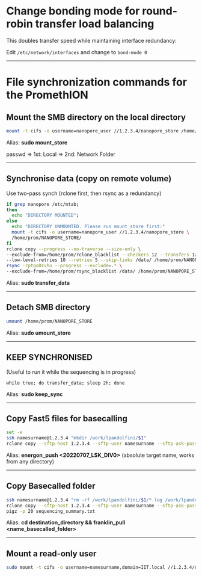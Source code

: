 # Change bonding mode for round-robin transfer load balancing
This doubles transfer speed while maintaining interface redundancy:

Edit ```/etc/network/interfaces``` and change to ```bond-mode 0```

____

# File synchronization commands for the PromethION

## Mount the SMB directory on the local directory

```bash
mount -t cifs -o username=nanopore_user //1.2.3.4/nanopore_store /home/prom/NANOPORE_STORE/
```

Alias: **sudo mount_store**

passwd   => 1st: Local
         => 2nd: Network Folder

____
 

## Synchronise data (copy on remote volume)
Use two-pass synch (rclone first, then rsync as a redundancy)
```bash
if grep nanopore /etc/mtab; 
then
  echo "DIRECTORY MOUNTED";
else
  echo "DIRECTORY UNMOUNTED. Please run mount_store first:"
  mount -t cifs -o username=nanopore_user //1.2.3.4/nanopore_store \
  /home/prom/NANOPORE_STORE/
fi
rclone copy --progress --no-traverse --size-only \
--exclude-from=/home/prom/rclone_blacklist --checkers 12 --transfers 12 \
--low-level-retries 10 --retries 5 --skip-links /data/ /home/prom/NANOPORE_STORE/
rsync -rptgoDzvhu --progress --exclude=.* \
--exclude-from=/home/prom/rsync_blacklist /data/ /home/prom/NANOPORE_STORE/
```

Alias: **sudo transfer_data**

____

## Detach SMB directory

```bash
umount /home/prom/NANOPORE_STORE
```

Alias: **sudo umount_store**

____

## KEEP SYNCHRONISED

(Useful to run it while the sequencing is in progress)

```
while true; do transfer_data; sleep 2h; done
```

Alias: **sudo keep_sync**

____

## Copy Fast5 files for basecalling

```bash
set -e
ssh namesurname@1.2.3.4 "mkdir /work/lpandolfini/$1"
rclone copy --sftp-host 1.2.3.4 --sftp-user namesurname --sftp-ask-password --checkers 12 --transfers 12 --low-level-retries 10 --retries 5 --include *.fast5 --progress /data/$1 :sftp:/work/lpandolfini/$1/
```

Alias: **energon_push <20220707_LSK_DIV0>** (absolute target name, works from any directory)

____

## Copy Basecalled folder

```bash
ssh namesurname@1.2.3.4 "rm -rf /work/lpandolfini/$1/*.log /work/lpandolfini/$1/guppy_basecaller-core-dump-db"
rclone copy --sftp-host 1.2.3.4 --sftp-user namesurname --sftp-ask-password --checkers 12 --transfers 12 --low-level-retries 10 --retries 5 --progress :sftp:/work/lpandolfini/$1 .
pigz -p 20 sequencing_summary.txt
```

Alias: **cd destination_directory && franklin_pull <name_basecalled_folder>**

____

## Mount a read-only user

```bash
sudo mount -t cifs -o username=namesurname,domain=IIT.local //1.2.3.4/nanopore_store win_share
```
